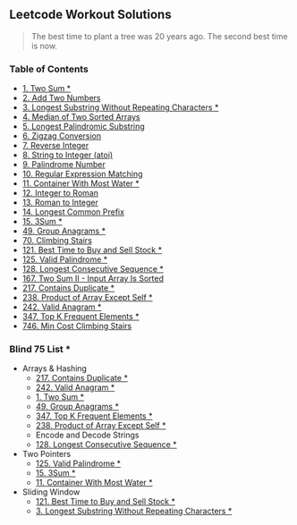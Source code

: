 ## Leetcode Workout Solutions

> The best time to plant a tree was 20 years ago. The second best time is now.

### Table of Contents

- [1. Two Sum *](solutions/1.%20Two%20Sum/)
- [2. Add Two Numbers](solutions/2.%20Add%20Two%20Numbers/)
- [3. Longest Substring Without Repeating Characters *](solutions/3.%20Longest%20Substring%20Without%20Repeating%20Characters/)
- [4. Median of Two Sorted Arrays](solutions/4.%20Median%20of%20Two%20Sorted%20Arrays/)
- [5. Longest Palindromic Substring](solutions/5.%20Longest%20Palindromic%20Substring/)
- [6. Zigzag Conversion](solutions/6.%20Zigzag%20Conversion/)
- [7. Reverse Integer](solutions/7.%20Reverse%20Integer/)
- [8. String to Integer (atoi)](solutions/8.%20String%20to%20Integer%20(atoi)/)
- [9. Palindrome Number](solutions/9.%20Palindrome%20Number/)
- [10. Regular Expression Matching](solutions/10.%20Regular%20Expression%20Matching/)
- [11. Container With Most Water *](solutions/11.%20Container%20With%20Most%20Water/)
- [12. Integer to Roman](solutions/12.%20Integer%20to%20Roman/)
- [13. Roman to Integer](solutions/13.%20Roman%20to%20Integer/)
- [14. Longest Common Prefix](solutions/14.%20Longest%20Common%20Prefix/)
- [15. 3Sum *](solutions/15.%203Sum/)
- [49. Group Anagrams *](solutions/49.%20Group%20Anagrams/)
- [70. Climbing Stairs](solutions/70.%20Climbing%20Stairs/)
- [121. Best Time to Buy and Sell Stock *](solutions/121.%20Best%20Time%20to%20Buy%20and%20Sell%20Stock/)
- [125. Valid Palindrome *](solutions/125.%20Valid%20Palindrome/)
- [128. Longest Consecutive Sequence *](solutions/128.%20Longest%20Consecutive%20Sequence/)
- [167. Two Sum II - Input Array Is Sorted](solutions/167.%20Two%20Sum%20II%20-%20Input%20Array%20Is%20Sorted/)
- [217. Contains Duplicate *](solutions/217.%20Contains%20Duplicate/)
- [238. Product of Array Except Self *](solutions/238.%20Product%20of%20Array%20Except%20Self/)
- [242. Valid Anagram *](solutions/242.%20Valid%20Anagram/)
- [347. Top K Frequent Elements *](solutions/347.%20Top%20K%20Frequent%20Elements/)
- [746. Min Cost Climbing Stairs](solutions/746.%20Min%20Cost%20Climbing%20Stairs/)


### Blind 75 List *

- Arrays & Hashing
  - [217. Contains Duplicate *](solutions/217.%20Contains%20Duplicate/)
  - [242. Valid Anagram *](solutions/242.%20Valid%20Anagram/)
  - [1. Two Sum *](solutions/1.%20Two%20Sum/)
  - [49. Group Anagrams *](solutions/49.%20Group%20Anagrams/)
  - [347. Top K Frequent Elements *](solutions/347.%20Top%20K%20Frequent%20Elements/)
  - [238. Product of Array Except Self *](solutions/238.%20Product%20of%20Array%20Except%20Self/)
  - Encode and Decode Strings
  - [128. Longest Consecutive Sequence *](solutions/128.%20Longest%20Consecutive%20Sequence/)
- Two Pointers
  - [125. Valid Palindrome *](solutions/125.%20Valid%20Palindrome/)
  - [15. 3Sum *](solutions/15.%203Sum/)
  - [11. Container With Most Water *](solutions/11.%20Container%20With%20Most%20Water/)
- Sliding Window
  - [121. Best Time to Buy and Sell Stock *](solutions/121.%20Best%20Time%20to%20Buy%20and%20Sell%20Stock/)
  - [3. Longest Substring Without Repeating Characters *](solutions/3.%20Longest%20Substring%20Without%20Repeating%20Characters/)